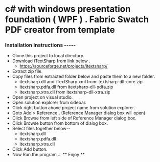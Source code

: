 # c# with windows presentation foundation ( WPF ) . Fabric Swatch PDF creator from template

### Installation Instructions -----
* Clone this project to local directory.
* Download iTextSharp from link below .
	* https://sourceforge.net/projects/itextsharp/
* Extract zip file.
* Copy files from extracted folder below and paste them to a new folder.
	* itextsharp.dll and iTextSharp.xml from itextsharp-dll-core.zip
	* itextsharp.pdfa.dll from itextsharp-dll-pdfa.zip
	* itextsharp.xtra.dll from itextsharp-dll-xtra.zip
* Open project on visual studio.
* Open solution explorer from sidebar.
* Click right button above project name from solution explorer.
* Goto Add > Reference.. (Reference Manager dialog box will open)
* Click Browse from left side of Reference Manager dialog box. 
* Click Browse button from bottom of dialog box.
* Select files together below--
	* itextsharp.dll
	* itextsharp.pdfa.dll
	* itextsharp.xtra.dll
* Click Add button.
* Now Run the program ...
** Enjoy **